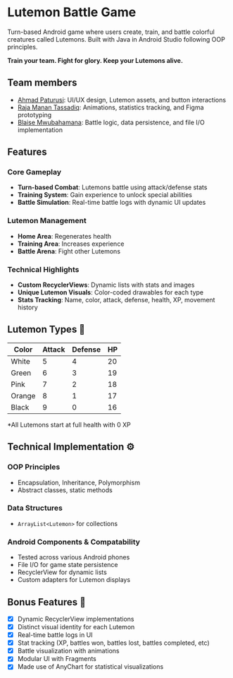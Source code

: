 # Lutemon Battle Game 


Turn-based Android game where users create, train, and battle colorful creatures called Lutemons. Built with Java in Android Studio following OOP principles.

**Train your team. Fight for glory. Keep your Lutemons alive.**

## Team members

- [Ahmad Paturusi][1]: UI/UX design, Lutemon assets, and button interactions
- [Raja Manan Tassadiq][2]: Animations, statistics tracking, and Figma prototyping
- [Blaise Mwubahamana][3]: Battle logic, data persistence, and file I/O implementation

[1]: https://github.com/aahmad-1
[2]: https://github.com/Manan-codes
[3]: https://github.com/blaise-creator

## Features 

### Core Gameplay
-  **Turn-based Combat**: Lutemons battle using attack/defense stats
-  **Training System**: Gain experience to unlock special abilities
-  **Battle Simulation**: Real-time battle logs with dynamic UI updates

### Lutemon Management
-  **Home Area**: Regenerates health
-  **Training Area**: Increases experience
-  **Battle Arena**: Fight other Lutemons

### Technical Highlights
-  **Custom RecyclerViews**: Dynamic lists with stats and images
-  **Unique Lutemon Visuals**: Color-coded drawables for each type
-  **Stats Tracking**: Name, color, attack, defense, health, XP, movement history

## Lutemon Types 🎨

| Color  | Attack | Defense |   HP   |
|--------|--------|---------|--------|
| White  | 5      | 4       | 20     |
| Green  | 6      | 3       | 19     |
| Pink   | 7      | 2       | 18     |
| Orange | 8      | 1       | 17     |
| Black  | 9      | 0       | 16     |

*All Lutemons start at full health with 0 XP

## Technical Implementation ⚙️

### OOP Principles
- Encapsulation, Inheritance, Polymorphism
- Abstract classes, static methods

### Data Structures
- `ArrayList<Lutemon>` for collections

### Android Components & Compatability
- Tested across various Android phones
- File I/O for game state persistence
- RecyclerView for dynamic lists
- Custom adapters for Lutemon displays


## Bonus Features 🎁
- [x] Dynamic RecyclerView implementations
- [x] Distinct visual identity for each Lutemon
- [x] Real-time battle logs in UI
- [x] Stat tracking (XP, battles won, battles lost, battles completed, etc)
- [x] Battle visualization with animations
- [x] Modular UI with Fragments
- [x] Made use of AnyChart for statistical visualizations

